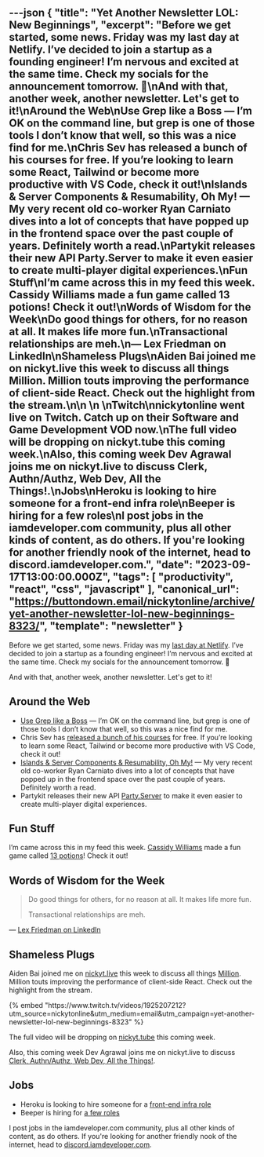 ---json
{
  "title": "Yet Another Newsletter LOL: New Beginnings",
  "excerpt": "Before we get started, some news. Friday was my last day at Netlify. I’ve decided to join a startup as a founding engineer! I’m nervous and excited at the same time. Check my socials for the announcement tomorrow. 👀\nAnd with that, another week, another newsletter. Let's get to it!\nAround the Web\nUse Grep like a Boss — I’m OK on the command line, but grep is one of those tools I don’t know that well, so this was a nice find for me.\nChris Sev has released a bunch of his courses for free. If you’re looking to learn some React, Tailwind or become more productive with VS Code, check it out!\nIslands & Server Components & Resumability, Oh My! — My very recent old co-worker Ryan Carniato dives into a lot of concepts that have popped up in the frontend space over the past couple of years. Definitely worth a read.\nPartykit releases their new API Party.Server to make it even easier to create multi-player digital experiences.\nFun Stuff\nI’m came across this in my feed this week. Cassidy Williams made a fun game called 13 potions! Check it out!\nWords of Wisdom for the Week\nDo good things for others, for no reason at all. It makes life more fun.\nTransactional relationships are meh.\n— Lex Friedman on LinkedIn\nShameless Plugs\nAiden Bai joined me on nickyt.live this week to discuss all things Million. Million touts improving the performance of client-side React. Check out the highlight from the stream.\n\n        \n    \nTwitch\nnickytonline went live on Twitch. Catch up on their Software and Game Development VOD now.\nThe full video will be dropping on nickyt.tube this coming week.\nAlso, this coming week Dev Agrawal joins me on nickyt.live to discuss Clerk, Authn/Authz, Web Dev, All the Things!.\nJobs\nHeroku is looking to hire someone for a front-end infra role\nBeeper is hiring for a few roles\nI post jobs in the iamdeveloper.com community, plus all other kinds of content, as do others. If you're looking for another friendly nook of the internet, head to discord.iamdeveloper.com.",
  "date": "2023-09-17T13:00:00.000Z",
  "tags": [
    "productivity",
    "react",
    "css",
    "javascript"
  ],
  "canonical_url": "https://buttondown.email/nickytonline/archive/yet-another-newsletter-lol-new-beginnings-8323/",
  "template": "newsletter"
}
---

<p>Before we get started, some news. Friday was my <a href="https://x.com/nickytonline/status/1702797217478709696">last day at Netlify</a>. I’ve decided to join a startup as a founding engineer! I’m nervous and excited at the same time. Check my socials for the announcement tomorrow. 👀</p>
<p>And with that, another week, another newsletter. Let's get to it!</p>
<h2>Around the Web</h2>
<ul>
<li><a href="https://levelup.gitconnected.com/use-grep-like-a-boss-9c07a147c5b2?utm_source=nickytonline&amp;utm_medium=email&amp;utm_campaign=yet-another-newsletter-lol-new-beginnings-8323" target="_blank">Use Grep like a Boss</a> — I’m OK on the command line, but grep is one of those tools I don’t know that well, so this was a nice find for me.</li>
<li>Chris Sev has <a href="https://x.com/chris__sev/status/1702343305223451069?utm_source=nickytonline&amp;utm_medium=email&amp;utm_campaign=yet-another-newsletter-lol-new-beginnings-8323" target="_blank">released a bunch of his courses</a> for free. If you’re looking to learn some React, Tailwind or become more productive with VS Code, check it out!</li>
<li><a href="https://dev.to/this-is-learning/islands-server-components-resumability-oh-my-319d?utm_source=nickytonline&amp;utm_medium=email&amp;utm_campaign=yet-another-newsletter-lol-new-beginnings-8323" target="_blank">Islands &amp; Server Components &amp; Resumability, Oh My!</a> — My very recent old co-worker Ryan Carniato dives into a lot of concepts that have popped up in the frontend space over the past couple of years. Definitely worth a read.</li>
<li>Partykit releases their new API <a href="https://blog.partykit.io/posts/partyserver-api?utm_source=nickytonline&amp;utm_medium=email&amp;utm_campaign=yet-another-newsletter-lol-new-beginnings-8323" target="_blank">Party.Server</a> to make it even easier to create multi-player digital experiences.</li>
</ul>
<h2>Fun Stuff</h2>
<p>I’m came across this in my feed this week. <a href="https://x.com/cassidoo/status/1701615851827319018?utm_source=nickytonline&amp;utm_medium=email&amp;utm_campaign=yet-another-newsletter-lol-new-beginnings-8323" target="_blank">Cassidy Williams</a> made a fun game called <a href="https://thirteen-potions.netlify.app/?utm_source=nickytonline&amp;utm_medium=email&amp;utm_campaign=yet-another-newsletter-lol-new-beginnings-8323" target="_blank">13 potions</a>! Check it out!</p>
<h2>Words of Wisdom for the Week</h2>
<blockquote>
<p>Do good things for others, for no reason at all. It makes life more fun.</p>
<p>Transactional relationships are meh.</p>
</blockquote>
<p>— <a href="https://www.linkedin.com/posts/lexfridman_do-good-things-for-others-for-no-reason-activity-7108841283430862848-33Hk?utm_source=nickytonline&amp;utm_medium=email&amp;utm_campaign=yet-another-newsletter-lol-new-beginnings-8323" target="_blank">Lex Friedman on LinkedIn</a></p>
<h2>Shameless Plugs</h2>
<p>Aiden Bai joined me on <a href="https://nickyt.live?utm_source=nickytonline&amp;utm_medium=email&amp;utm_campaign=yet-another-newsletter-lol-new-beginnings-8323" target="_blank">nickyt.live</a> this week to discuss all things <a href="https://million.dev?utm_source=nickytonline&amp;utm_medium=email&amp;utm_campaign=yet-another-newsletter-lol-new-beginnings-8323" target="_blank">Million</a>. Million touts improving the performance of client-side React. Check out the highlight from the stream.</p>{% embed "https://www.twitch.tv/videos/1925207212?utm_source=nickytonline&amp;utm_medium=email&amp;utm_campaign=yet-another-newsletter-lol-new-beginnings-8323" %}
<p>The full video will be dropping on <a href="https://nickyt.tube?utm_source=nickytonline&amp;utm_medium=email&amp;utm_campaign=yet-another-newsletter-lol-new-beginnings-8323" target="_blank">nickyt.tube</a> this coming week.</p>
<p>Also, this coming week Dev Agrawal joins me on nickyt.live to discuss <a href="https://www.nickyt.co/pages/stream-schedule/?utm_source=nickytonline&amp;utm_medium=email&amp;utm_campaign=yet-another-newsletter-lol-new-beginnings-8323#dev-agrawal-clerk-authn-authz-web-dev-all-the-things-" target="_blank">Clerk, Authn/Authz, Web Dev, All the Things!</a>.</p>
<h2>Jobs</h2>
<ul>
<li>Heroku is looking to hire someone for a <a href="https://www.heroku.com/careers/lead-software-engineer-front-end-infrastructure-246?utm_source=nickytonline&amp;utm_medium=email&amp;utm_campaign=yet-another-newsletter-lol-new-beginnings-8323" target="_blank">front-end infra role</a></li>
<li>Beeper is hiring for <a href="https://jobs.ashbyhq.com/beeper?locationId=9a9a0cb4-df3e-4a0b-af3b-47b594a531c5&amp;utm_source=nickytonline&amp;utm_medium=email&amp;utm_campaign=yet-another-newsletter-lol-new-beginnings-8323" target="_blank">a few roles</a></li>
</ul>
<p>I post jobs in the iamdeveloper.com community, plus all other kinds of content, as do others. If you're looking for another friendly nook of the internet, head to <a href="https://discord.iamdeveloper.com?utm_source=nickytonline&amp;utm_medium=email&amp;utm_campaign=yet-another-newsletter-lol-new-beginnings-8323" target="_blank">discord.iamdeveloper.com</a>.</p>

